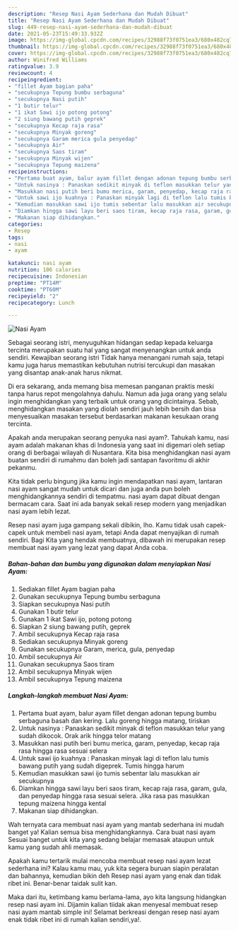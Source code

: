 ```yaml
---
description: "Resep Nasi Ayam Sederhana dan Mudah Dibuat"
title: "Resep Nasi Ayam Sederhana dan Mudah Dibuat"
slug: 449-resep-nasi-ayam-sederhana-dan-mudah-dibuat
date: 2021-05-23T15:49:33.932Z
image: https://img-global.cpcdn.com/recipes/32988f73f0751ea3/680x482cq70/nasi-ayam-foto-resep-utama.jpg
thumbnail: https://img-global.cpcdn.com/recipes/32988f73f0751ea3/680x482cq70/nasi-ayam-foto-resep-utama.jpg
cover: https://img-global.cpcdn.com/recipes/32988f73f0751ea3/680x482cq70/nasi-ayam-foto-resep-utama.jpg
author: Winifred Williams
ratingvalue: 3.9
reviewcount: 4
recipeingredient:
- "fillet Ayam bagian paha"
- "secukupnya Tepung bumbu serbaguna"
- "secukupnya Nasi putih"
- "1 butir telur"
- "1 ikat Sawi ijo potong potong"
- "2 siung bawang putih geprek"
- "secukupnya Kecap raja rasa"
- "secukupnya Minyak goreng"
- "secukupnya Garam merica gula penyedap"
- "secukupnya Air"
- "secukupnya Saos tiram"
- "secukupnya Minyak wijen"
- "secukupnya Tepung maizena"
recipeinstructions:
- "Pertama buat ayam, balur ayam fillet dengan adonan tepung bumbu serbaguna basah dan kering. Lalu goreng hingga matang, tiriskan"
- "Untuk nasinya : Panaskan sedikit minyak di teflon masukkan telur yang sudah dikocok. Orak arik hingga telor matang"
- "Masukkan nasi putih beri bumu merica, garam, penyedap, kecap raja rasa hingga rasa sesuai selera"
- "Untuk sawi ijo kuahnya : Panaskan minyak lagi di teflon lalu tumis bawang putih yang sudah digeprek. Tumis hingga harum"
- "Kemudian masukkan sawi ijo tumis sebentar lalu masukkan air secukupnya"
- "Diamkan hingga sawi layu beri saos tiram, kecap raja rasa, garam, gula, dan penyedap hingga rasa sesuai selera. Jika rasa pas masukkan tepung maizena hingga kental"
- "Makanan siap dihidangkan."
categories:
- Resep
tags:
- nasi
- ayam

katakunci: nasi ayam 
nutrition: 106 calories
recipecuisine: Indonesian
preptime: "PT14M"
cooktime: "PT60M"
recipeyield: "2"
recipecategory: Lunch

---
```



![Nasi Ayam](https://img-global.cpcdn.com/recipes/32988f73f0751ea3/680x482cq70/nasi-ayam-foto-resep-utama.jpg)

Sebagai seorang istri, menyuguhkan hidangan sedap kepada keluarga tercinta merupakan suatu hal yang sangat menyenangkan untuk anda sendiri. Kewajiban seorang istri Tidak hanya menangani rumah saja, tetapi kamu juga harus memastikan kebutuhan nutrisi tercukupi dan masakan yang disantap anak-anak harus nikmat.

Di era  sekarang, anda memang bisa memesan panganan praktis meski tanpa harus repot mengolahnya dahulu. Namun ada juga orang yang selalu ingin menghidangkan yang terbaik untuk orang yang dicintainya. Sebab, menghidangkan masakan yang diolah sendiri jauh lebih bersih dan bisa menyesuaikan masakan tersebut berdasarkan makanan kesukaan orang tercinta. 



Apakah anda merupakan seorang penyuka nasi ayam?. Tahukah kamu, nasi ayam adalah makanan khas di Indonesia yang saat ini digemari oleh setiap orang di berbagai wilayah di Nusantara. Kita bisa menghidangkan nasi ayam buatan sendiri di rumahmu dan boleh jadi santapan favoritmu di akhir pekanmu.

Kita tidak perlu bingung jika kamu ingin mendapatkan nasi ayam, lantaran nasi ayam sangat mudah untuk dicari dan juga anda pun boleh menghidangkannya sendiri di tempatmu. nasi ayam dapat dibuat dengan bermacam cara. Saat ini ada banyak sekali resep modern yang menjadikan nasi ayam lebih lezat.

Resep nasi ayam juga gampang sekali dibikin, lho. Kamu tidak usah capek-capek untuk membeli nasi ayam, tetapi Anda dapat menyajikan di rumah sendiri. Bagi Kita yang hendak membuatnya, dibawah ini merupakan resep membuat nasi ayam yang lezat yang dapat Anda coba.

<!--inarticleads1-->

##### Bahan-bahan dan bumbu yang digunakan dalam menyiapkan Nasi Ayam:

1. Sediakan fillet Ayam bagian paha
1. Gunakan secukupnya Tepung bumbu serbaguna
1. Siapkan secukupnya Nasi putih
1. Gunakan 1 butir telur
1. Gunakan 1 ikat Sawi ijo, potong potong
1. Siapkan 2 siung bawang putih, geprek
1. Ambil secukupnya Kecap raja rasa
1. Sediakan secukupnya Minyak goreng
1. Gunakan secukupnya Garam, merica, gula, penyedap
1. Ambil secukupnya Air
1. Gunakan secukupnya Saos tiram
1. Ambil secukupnya Minyak wijen
1. Ambil secukupnya Tepung maizena




<!--inarticleads2-->

##### Langkah-langkah membuat Nasi Ayam:

1. Pertama buat ayam, balur ayam fillet dengan adonan tepung bumbu serbaguna basah dan kering. Lalu goreng hingga matang, tiriskan
1. Untuk nasinya : Panaskan sedikit minyak di teflon masukkan telur yang sudah dikocok. Orak arik hingga telor matang
1. Masukkan nasi putih beri bumu merica, garam, penyedap, kecap raja rasa hingga rasa sesuai selera
1. Untuk sawi ijo kuahnya : Panaskan minyak lagi di teflon lalu tumis bawang putih yang sudah digeprek. Tumis hingga harum
1. Kemudian masukkan sawi ijo tumis sebentar lalu masukkan air secukupnya
1. Diamkan hingga sawi layu beri saos tiram, kecap raja rasa, garam, gula, dan penyedap hingga rasa sesuai selera. Jika rasa pas masukkan tepung maizena hingga kental
1. Makanan siap dihidangkan.




Wah ternyata cara membuat nasi ayam yang mantab sederhana ini mudah banget ya! Kalian semua bisa menghidangkannya. Cara buat nasi ayam Sesuai banget untuk kita yang sedang belajar memasak ataupun untuk kamu yang sudah ahli memasak.

Apakah kamu tertarik mulai mencoba membuat resep nasi ayam lezat sederhana ini? Kalau kamu mau, yuk kita segera buruan siapin peralatan dan bahannya, kemudian bikin deh Resep nasi ayam yang enak dan tidak ribet ini. Benar-benar taidak sulit kan. 

Maka dari itu, ketimbang kamu berlama-lama, ayo kita langsung hidangkan resep nasi ayam ini. Dijamin kalian tiidak akan menyesal membuat resep nasi ayam mantab simple ini! Selamat berkreasi dengan resep nasi ayam enak tidak ribet ini di rumah kalian sendiri,ya!.

